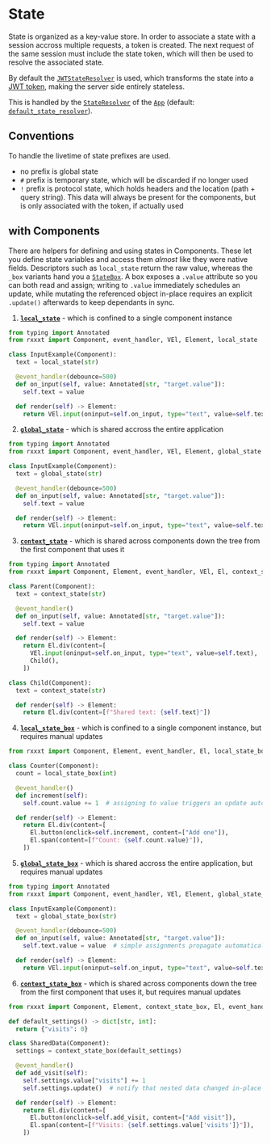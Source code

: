 # State

State is organized as a key-value store.
In order to associate a state with a session accross multiple requests, a token is created.
The next request of the same session must include the state token, which will then be used to resolve the associated state.

By default the [`JWTStateResolver`](./api.md#rxxxt.state.JWTStateResolver) is used, which transforms the state into a [JWT token](https://jwt.io/introduction), making the server side entirely stateless.

This is handled by the [`StateResolver`](./api.md#rxxxt.state.StateResolver) of the [`App`](./api.md#rxxxt.app.App) (default: [`default_state_resolver`](./api.md#rxxxt.state.default_state_resolver)).

## Conventions

To handle the livetime of state prefixes are used.

- no prefix is global state
- `#` prefix is temporary state, which will be discarded if no longer used
- `!` prefix is protocol state, which holds headers and the location (path + query string). This data will always be present for the components, but is only associated with the token, if actually used

## with Components

There are helpers for defining and using states in Components.
These let you define state variables and access them *almost* like they were native fields.
Descriptors such as `local_state` return the raw value, whereas the `_box` variants hand you a [`StateBox`](./api.md#rxxxt.state.StateBox). A box exposes a `.value` attribute so you can both read and assign; writing to `.value` immediately schedules an update, while mutating the referenced object in-place requires an explicit `.update()` afterwards to keep dependants in sync.

1. **[`local_state`](./api.md#rxxxt.state.local_state)** - which is confined to a single component instance
```python
from typing import Annotated
from rxxxt import Component, event_handler, VEl, Element, local_state

class InputExample(Component):
  text = local_state(str)

  @event_handler(debounce=500)
  def on_input(self, value: Annotated[str, "target.value"]):
    self.text = value

  def render(self) -> Element:
    return VEl.input(oninput=self.on_input, type="text", value=self.text)
```
2. **[`global_state`](./api.md#rxxxt.state.global_state)** - which is shared accross the entire application
```python
from typing import Annotated
from rxxxt import Component, event_handler, VEl, Element, global_state

class InputExample(Component):
  text = global_state(str)

  @event_handler(debounce=500)
  def on_input(self, value: Annotated[str, "target.value"]):
    self.text = value

  def render(self) -> Element:
    return VEl.input(oninput=self.on_input, type="text", value=self.text)
```
3. **[`context_state`](./api.md#rxxxt.state.context_state)** - which is shared across components down the tree from the first component that uses it
```python
from typing import Annotated
from rxxxt import Component, Element, event_handler, VEl, El, context_state

class Parent(Component):
  text = context_state(str)

  @event_handler()
  def on_input(self, value: Annotated[str, "target.value"]):
    self.text = value

  def render(self) -> Element:
    return El.div(content=[
      VEl.input(oninput=self.on_input, type="text", value=self.text),
      Child(),
    ])

class Child(Component):
  text = context_state(str)

  def render(self) -> Element:
    return El.div(content=[f"Shared text: {self.text}"])
```
4. **[`local_state_box`](./api.md#rxxxt.state.local_state_box)** - which is confined to a single component instance, but requires manual updates
```python
from rxxxt import Component, Element, event_handler, El, local_state_box

class Counter(Component):
  count = local_state_box(int)

  @event_handler()
  def increment(self):
    self.count.value += 1  # assigning to value triggers an update automatically

  def render(self) -> Element:
    return El.div(content=[
      El.button(onclick=self.increment, content=["Add one"]),
      El.span(content=[f"Count: {self.count.value}"]),
    ])
```
5. **[`global_state_box`](./api.md#rxxxt.state.global_state_box)** - which is shared accross the entire application, but requires manual updates
```python
from typing import Annotated
from rxxxt import Component, event_handler, VEl, Element, global_state_box

class InputExample(Component):
  text = global_state_box(str)

  @event_handler(debounce=500)
  def on_input(self, value: Annotated[str, "target.value"]):
    self.text.value = value  # simple assignments propagate automatically

  def render(self) -> Element:
    return VEl.input(oninput=self.on_input, type="text", value=self.text.value)
```
6. **[`context_state_box`](./api.md#rxxxt.state.context_state_box)** - which is shared across components down the tree from the first component that uses it, but requires manual updates
```python
from rxxxt import Component, Element, context_state_box, El, event_handler

def default_settings() -> dict[str, int]:
  return {"visits": 0}

class SharedData(Component):
  settings = context_state_box(default_settings)

  @event_handler()
  def add_visit(self):
    self.settings.value["visits"] += 1
    self.settings.update()  # notify that nested data changed in-place

  def render(self) -> Element:
    return El.div(content=[
      El.button(onclick=self.add_visit, content=["Add visit"]),
      El.span(content=[f"Visits: {self.settings.value['visits']}"]),
    ])
```
